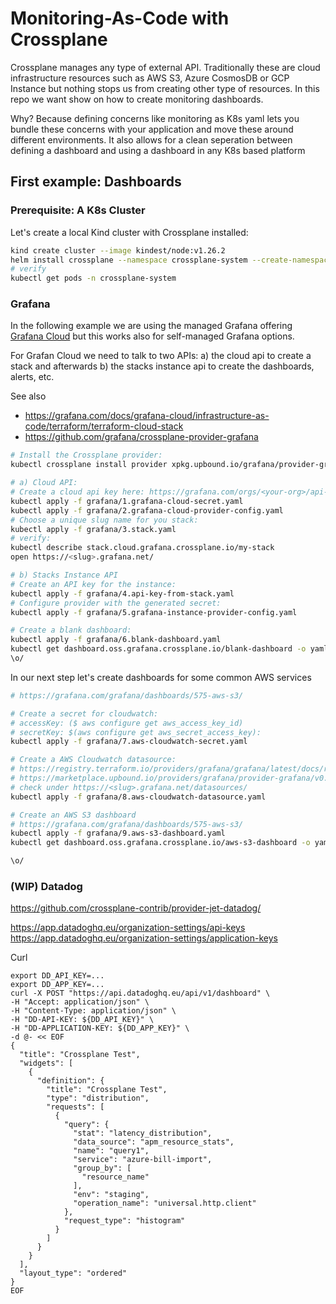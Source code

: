 # Monitoring-As-Code with Crossplane

Crossplane manages any type of external API. Traditionally these are cloud infrastructure resources such as AWS S3, Azure CosmosDB or GCP Instance but nothing stops us from creating other type of resources. In this repo we want show on how to create monitoring dashboards.

Why? Because defining concerns like monitoring as K8s yaml lets you bundle these concerns with your application and move these around different environments. It also allows for a clean seperation between defining a dashboard and using a dashboard in any K8s based platform

## First example: Dashboards

### Prerequisite: A K8s Cluster

Let's create a local Kind cluster with Crossplane installed:

```sh
kind create cluster --image kindest/node:v1.26.2
helm install crossplane --namespace crossplane-system --create-namespace crossplane-stable/crossplane
# verify
kubectl get pods -n crossplane-system
```

### Grafana
In the following example we are using the managed Grafana offering [Grafana Cloud](https://grafana.com/products/cloud/) but this works also for self-managed Grafana options. 

For Grafan Cloud we need to talk to two APIs: 
a) the cloud api to create a stack 
and afterwards 
b) the stacks instance api to create the dashboards, alerts, etc.

See also 
* https://grafana.com/docs/grafana-cloud/infrastructure-as-code/terraform/terraform-cloud-stack
* https://github.com/grafana/crossplane-provider-grafana

```sh
# Install the Crossplane provider:
kubectl crossplane install provider xpkg.upbound.io/grafana/provider-grafana:v0.3.0

# a) Cloud API:
# Create a cloud api key here: https://grafana.com/orgs/<your-org>/api-keys and insert "cloud_api_key"
kubectl apply -f grafana/1.grafana-cloud-secret.yaml
kubectl apply -f grafana/2.grafana-cloud-provider-config.yaml
# Choose a unique slug name for you stack:
kubectl apply -f grafana/3.stack.yaml
# verify:
kubectl describe stack.cloud.grafana.crossplane.io/my-stack
open https://<slug>.grafana.net/
```

```sh
# b) Stacks Instance API
# Create an API key for the instance:
kubectl apply -f grafana/4.api-key-from-stack.yaml
# Configure provider with the generated secret:
kubectl apply -f grafana/5.grafana-instance-provider-config.yaml

# Create a blank dashboard:
kubectl apply -f grafana/6.blank-dashboard.yaml
kubectl get dashboard.oss.grafana.crossplane.io/blank-dashboard -o yaml | yq .status.atProvider.url
\o/
```

In our next step let's create dashboards for some common AWS services

```sh
# https://grafana.com/grafana/dashboards/575-aws-s3/

# Create a secret for cloudwatch:
# accessKey: ($ aws configure get aws_access_key_id)
# secretKey: $(aws configure get aws_secret_access_key):
kubectl apply -f grafana/7.aws-cloudwatch-secret.yaml

# Create a AWS Cloudwatch datasource:
# https://registry.terraform.io/providers/grafana/grafana/latest/docs/resources/data_source
# https://marketplace.upbound.io/providers/grafana/provider-grafana/v0.3.0/resources/oss.grafana.crossplane.io/DataSource/v1alpha1
# check under https://<slug>.grafana.net/datasources/
kubectl apply -f grafana/8.aws-cloudwatch-datasource.yaml

# Create an AWS S3 dashboard
# https://grafana.com/grafana/dashboards/575-aws-s3/
kubectl apply -f grafana/9.aws-s3-dashboard.yaml
kubectl get dashboard.oss.grafana.crossplane.io/aws-s3-dashboard -o yaml | yq .status.atProvider.url

\o/
```

### (WIP) Datadog
https://github.com/crossplane-contrib/provider-jet-datadog/

https://app.datadoghq.eu/organization-settings/api-keys
https://app.datadoghq.eu/organization-settings/application-keys

Curl
```
export DD_API_KEY=...
export DD_APP_KEY=...
curl -X POST "https://api.datadoghq.eu/api/v1/dashboard" \
-H "Accept: application/json" \
-H "Content-Type: application/json" \
-H "DD-API-KEY: ${DD_API_KEY}" \
-H "DD-APPLICATION-KEY: ${DD_APP_KEY}" \
-d @- << EOF
{
  "title": "Crossplane Test",
  "widgets": [
    {
      "definition": {
        "title": "Crossplane Test",
        "type": "distribution",
        "requests": [
          {
            "query": {
              "stat": "latency_distribution",
              "data_source": "apm_resource_stats",
              "name": "query1",
              "service": "azure-bill-import",
              "group_by": [
                "resource_name"
              ],
              "env": "staging",
              "operation_name": "universal.http.client"
            },
            "request_type": "histogram"
          }
        ]
      }
    }
  ],
  "layout_type": "ordered"
}
EOF
```